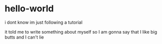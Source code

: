 # hello-world
i dont know im just following a tutorial

it told me to write something about myself so I am gonna say that I like big butts and I can't lie
